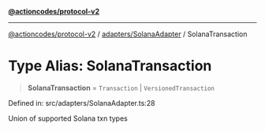 [**@actioncodes/protocol-v2**](../../../README.md)

***

[@actioncodes/protocol-v2](../../../modules.md) / [adapters/SolanaAdapter](../README.md) / SolanaTransaction

# Type Alias: SolanaTransaction

> **SolanaTransaction** = `Transaction` \| `VersionedTransaction`

Defined in: src/adapters/SolanaAdapter.ts:28

Union of supported Solana txn types
